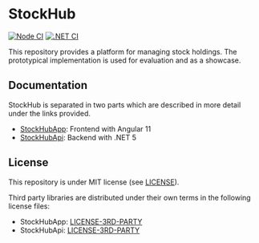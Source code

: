 # StockHub

[![Node CI](https://github.com/samuelschnurr/stock-hub/actions/workflows/node.yml/badge.svg)](https://github.com/samuelschnurr/stock-hub/actions/workflows/node.yml)
[![.NET CI](https://github.com/samuelschnurr/stock-hub/actions/workflows/dotnet.yml/badge.svg)](https://github.com/samuelschnurr/stock-hub/actions/workflows/dotnet.yml)

This repository provides a platform for managing stock holdings. The prototypical implementation is used for evaluation and as a showcase. 

## Documentation

StockHub is separated in two parts which are described in more detail under the links provided.

- <a href="https://github.com/samuelschnurr/stock-hub/blob/main/StockHubApp">StockHubApp</a>: Frontend with Angular 11
- <a href="https://github.com/samuelschnurr/stock-hub/blob/main/StockHubApi">StockHubApi</a>: Backend with .NET 5

## License

This repository is under MIT license (see <a href="https://github.com/samuelschnurr/stock-hub/blob/main/LICENSE">LICENSE</a>).

Third party libraries are distributed under their own terms in the following license files:

- StockHubApp: <a href="https://github.com/samuelschnurr/stock-hub/blob/main/StockHubApp/LICENSE-3RD-PARTY">LICENSE-3RD-PARTY</a>
- StockHubApi: <a href="https://github.com/samuelschnurr/stock-hub/blob/main/StockHubApi/LICENSE-3RD-PARTY">LICENSE-3RD-PARTY</a>
